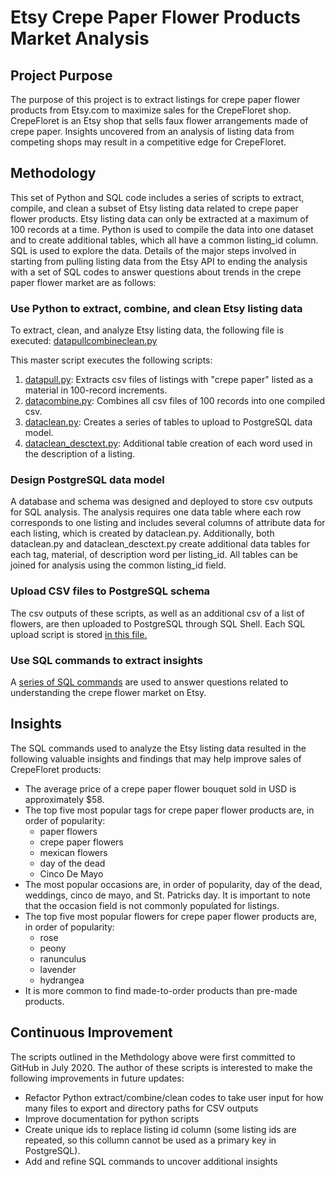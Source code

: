 # Etsy Crepe Paper Flower Products Market Analysis

## Project Purpose

The purpose of this project is to extract listings for crepe paper flower products from Etsy.com to maximize sales for the CrepeFloret shop. CrepeFloret is an Etsy shop that sells faux flower arrangements made of crepe paper. Insights uncovered from an analysis of listing data from competing shops may result in a competitive edge for CrepeFloret.

## Methodology

This set of Python and SQL code includes a series of scripts to extract, compile, and clean a subset of Etsy listing data related to crepe paper flower products. Etsy listing data can only be extracted at a maximum of 100 records at a time. Python is used to compile the data into one dataset and to create additional tables, which all have a common listing_id column. SQL is used to explore the data. Details of the major steps involved in starting from pulling listing data from the Etsy API to ending the analysis with a set of SQL codes to answer questions about trends in the crepe paper flower market are as follows:

### Use Python to extract, combine, and clean Etsy listing data

To extract, clean, and analyze Etsy listing data, the following file is executed: [datapullcombineclean.py](https://github.com/KristinaMFrazier/etsy_crepepaperflowers/blob/pflistings/datapullcombineclean.py)

This master script executes the following scripts:
1. [datapull.py](https://github.com/KristinaMFrazier/etsy_crepepaperflowers/blob/pflistings/datapull.py): Extracts csv files of listings with "crepe paper" listed as a material in 100-record increments.
2. [datacombine.py](https://github.com/KristinaMFrazier/etsy_crepepaperflowers/blob/pflistings/datacombine.py): Combines all csv files of 100 records into one compiled csv.
3. [dataclean.py](https://github.com/KristinaMFrazier/etsy_crepepaperflowers/blob/pflistings/dataclean.py): Creates a series of tables to upload to PostgreSQL data model.
4. [dataclean_desctext.py](https://github.com/KristinaMFrazier/etsy_crepepaperflowers/blob/pflistings/dataclean_desctext.py): Additional table creation of each word used in the description of a listing.

### Design PostgreSQL data model

A database and schema was designed and deployed to store csv outputs for SQL analysis. The analysis requires one data table where each row corresponds to one listing and includes several columns of attribute data for each listing, which is created by dataclean.py. Additionally, both dataclean.py and dataclean_desctext.py create additional data tables for each tag, material, of description word per listing_id. All tables can be joined for analysis using the common listing_id field.

### Upload CSV files to PostgreSQL schema

The csv outputs of these scripts, as well as an additional csv of a list of flowers, are then uploaded to PostgreSQL through SQL Shell. Each SQL upload script is stored [in this file.](https://github.com/KristinaMFrazier/etsy_crepepaperflowers/blob/pflistings/importdata_pf.sql)

### Use SQL commands to extract insights

A [series of SQL commands](https://github.com/KristinaMFrazier/etsy_crepepaperflowers/blob/pflistings/draftCPanalysis.sql) are used to answer questions related to understanding the crepe flower market on Etsy.

## Insights

The SQL commands used to analyze the Etsy listing data resulted in the following valuable insights and findings that may help improve sales of CrepeFloret products:
* The average price of a crepe paper flower bouquet sold in USD is approximately $58.
* The top five most popular tags for crepe paper flower products are, in order of popularity:
  * paper flowers
  * crepe paper flowers
  * mexican flowers
  * day of the dead
  * Cinco De Mayo
* The most popular occasions are, in order of popularity, day of the dead, weddings, cinco de mayo, and St. Patricks day. It is important to note that the occasion field is not commonly populated for listings.
* The top five most popular flowers for crepe paper flower products are, in order of popularity:
  * rose
  * peony
  * ranunculus
  * lavender
  * hydrangea
* It is more common to find made-to-order products than pre-made products.

## Continuous Improvement

The scripts outlined in the Methdology above were first committed to GitHub in July 2020. The author of these scripts is interested to make the following improvements in future updates:
* Refactor Python extract/combine/clean codes to take user input for how many files to export and directory paths for CSV outputs
* Improve documentation for python scripts
* Create unique ids to replace listing id column (some listing ids are repeated, so this collumn cannot be used as a primary key in PostgreSQL).
* Add and refine SQL commands to uncover additional insights
